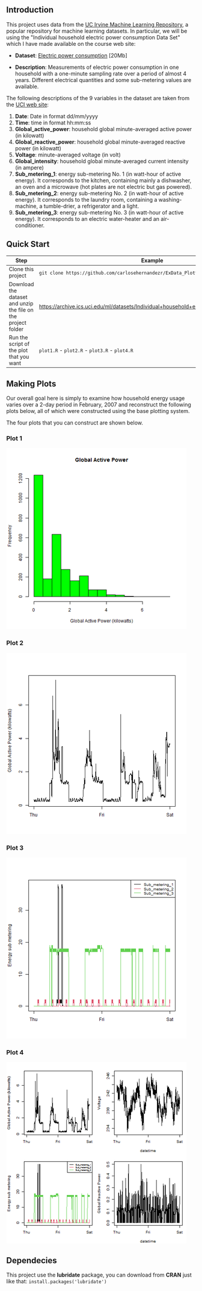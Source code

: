## Introduction

This project uses data from
the <a href="http://archive.ics.uci.edu/ml/">UC Irvine Machine
Learning Repository</a>, a popular repository for machine learning
datasets. In particular, we will be using the "Individual household
electric power consumption Data Set" which I have made available on
the course web site:


* <b>Dataset</b>: <a href="https://d396qusza40orc.cloudfront.net/exdata%2Fdata%2Fhousehold_power_consumption.zip">Electric power consumption</a> [20Mb]

* <b>Description</b>: Measurements of electric power consumption in
one household with a one-minute sampling rate over a period of almost
4 years. Different electrical quantities and some sub-metering values
are available.


The following descriptions of the 9 variables in the dataset are taken
from
the <a href="https://archive.ics.uci.edu/ml/datasets/Individual+household+electric+power+consumption">UCI
web site</a>:

<ol>
<li><b>Date</b>: Date in format dd/mm/yyyy </li>
<li><b>Time</b>: time in format hh:mm:ss </li>
<li><b>Global_active_power</b>: household global minute-averaged active power (in kilowatt) </li>
<li><b>Global_reactive_power</b>: household global minute-averaged reactive power (in kilowatt) </li>
<li><b>Voltage</b>: minute-averaged voltage (in volt) </li>
<li><b>Global_intensity</b>: household global minute-averaged current intensity (in ampere) </li>
<li><b>Sub_metering_1</b>: energy sub-metering No. 1 (in watt-hour of active energy). It corresponds to the kitchen, containing mainly a dishwasher, an oven and a microwave (hot plates are not electric but gas powered). </li>
<li><b>Sub_metering_2</b>: energy sub-metering No. 2 (in watt-hour of active energy). It corresponds to the laundry room, containing a washing-machine, a tumble-drier, a refrigerator and a light. </li>
<li><b>Sub_metering_3</b>: energy sub-metering No. 3 (in watt-hour of active energy). It corresponds to an electric water-heater and an air-conditioner.</li>
</ol>

## Quick Start

| Step | Example |
| ------------- | ------------- |
| Clone this project | ```git clone https://github.com/carlosehernandezr/ExData_Plotting1.git```  |
| Download the dataset and unzip the file on the project folder  | https://archive.ics.uci.edu/ml/datasets/Individual+household+electric+power+consumption |
| Run the script of the plot that you want | ```plot1.R``` - ```plot2.R``` - ```plot3.R``` - ```plot4.R```|

## Making Plots

Our overall goal here is simply to examine how household energy usage
varies over a 2-day period in February, 2007 and reconstruct the following plots below, 
all of which were constructed using the base plotting system.

The four plots that you can construct are shown below. 

### Plot 1


![plot 1](plot1.png) 


### Plot 2

![plot 2](plot2.png) 


### Plot 3

![plot 3](plot3.png) 


### Plot 4

![plot 4](plot4.png) 

## Dependecies

This project use the **lubridate** package, you can download from **CRAN** just like that:
`install.packages('lubridate')`

